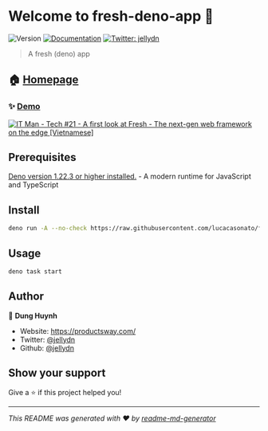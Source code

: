 # Welcome to fresh-deno-app 👋

![Version](https://img.shields.io/badge/version-0.0.1-blue.svg?cacheSeconds=2592000)
[![Documentation](https://img.shields.io/badge/documentation-yes-brightgreen.svg)](https://fresh.deno.dev)
[![Twitter: jellydn](https://img.shields.io/twitter/follow/jellydn.svg?style=social)](https://twitter.com/jellydn)

> A fresh (deno) app

## 🏠 [Homepage](https://github.com/lucacasonato/fresh)
### ✨ [Demo](https://fresh-deno-app.deno.dev/)

[![IT Man - Tech #21 - A first look at Fresh - The next-gen web framework on the edge [Vietnamese]](https://i.ytimg.com/vi/d7CBpxbqtgA/mqdefault.jpg)](https://www.youtube.com/watch?v=d7CBpxbqtgA)

## Prerequisites

[Deno version 1.22.3 or higher installed.](https://deno.land/#installation) - A modern runtime for JavaScript and TypeScript

## Install

```sh
deno run -A --no-check https://raw.githubusercontent.com/lucacasonato/fresh/main/init.ts my-app
```

## Usage

```sh
deno task start
```

## Author

👤 **Dung Huynh**

- Website: https://productsway.com/
- Twitter: [@jellydn](https://twitter.com/jellydn)
- Github: [@jellydn](https://github.com/jellydn)

## Show your support

Give a ⭐️ if this project helped you!

---

_This README was generated with ❤️ by [readme-md-generator](https://github.com/kefranabg/readme-md-generator)_
